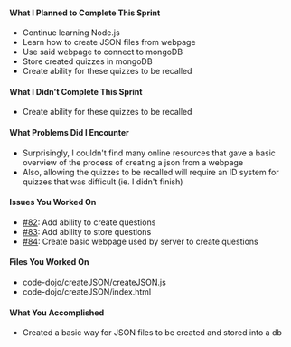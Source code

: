 #### What I Planned to Complete This Sprint
* Continue learning Node.js
* Learn how to create JSON files from webpage
* Use said webpage to connect to mongoDB
* Store created quizzes in mongoDB
* Create ability for these quizzes to be recalled

#### What I Didn't Complete This Sprint
* Create ability for these quizzes to be recalled

#### What Problems Did I Encounter
* Surprisingly, I couldn't find many online resources that gave a basic overview of the process of creating a json from a webpage
* Also, allowing the quizzes to be recalled will require an ID system for quizzes that was difficult (ie. I didn't finish)

#### Issues You Worked On
* [#82](https://github.com/utk-cs340-spring23/code-dojo/issues/82): Add ability to create questions
* [#83](https://github.com/utk-cs340-spring23/code-dojo/issues/83): Add ability to store questions
* [#84](https://github.com/utk-cs340-spring23/code-dojo/issues/84): Create basic webpage used by server to create questions

#### Files You Worked On
* code-dojo/createJSON/createJSON.js
* code-dojo/createJSON/index.html

#### What You Accomplished
* Created a basic way for JSON files to be created and stored into a db
